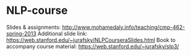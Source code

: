 # NLP-course

Slides & assignments: http://www.mohamedaly.info/teaching/cmp-462-spring-2013
Additional slide link: https://web.stanford.edu/~jurafsky/NLPCourseraSlides.html
Book to accompany course material: https://web.stanford.edu/~jurafsky/slp3/

